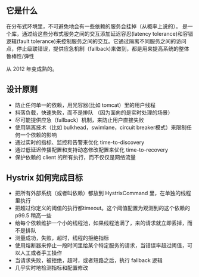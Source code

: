 ## 它是什么
在分布式环境里，不可避免地会有一些依赖的服务会挂掉（从概率上说的）。
是一个库，通过给这些分布式服务之间的交互添加延迟容忍(latency tolerance)和容错逻辑(fault tolerance)来控制服务之间的交互。它通过隔离不同服务之间的访问点，停止级联错误，提供应急机制（fallback)来做到，都是用来提高系统的整体鲁棒性/弹性

从 2012 年变成熟的。

## 设计原则
* 防止任何单一的依赖，用光容器(比如 tomcat）里的用户线程
* 抖落负载，快速失败，而不是排队 （因为面向的是实时处理的场景）
* 尽可能提供应急（fallback）机制，来防止用户直接失败
* 使用隔离技术（比如 bulkhead，swimlane，circuit breaker模式）来限制任何一个依赖的影响
* 通过实时的指标、监控和告警来优化 time-to-discovery 
* 通过低延迟传播配置和支持动态修改配置来优化 time-to-recovery
* 保护依赖的 client 的所有执行，而不仅仅是网络流量

## Hystrix 如何完成目标
* 把所有外部系统（或者叫依赖）都放到 HystrixCommand 里，在单独的线程里执行
* 把超过你定义的阈值的执行都timeout。这个阈值配置为观测到的这个依赖的 p99.5 稍高一些
* 给每个依赖维护一个小的线程池，如果线程池满了，来的请求就立即丢掉，而不是排队
* 测量成功，失败，超时，线程的拒绝指标
* 使用熔断器来停止一段时间里给某个特定服务的请求，当错误率超过阈值，可以人工或者手工操作
* 当请求失败，被拒绝，超时，或者短路之后，执行 fallback 逻辑
* 几乎实时地检测指标和配置修改

